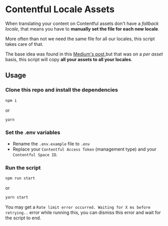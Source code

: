 # Contentful Locale Assets

When translating your content on Contentful assets don't have a *fallback locale*, that means you have to **manually set the file for each new locale**. 

More often than not we need the same file for all our locales, this script takes care of that.

The base idea was found in this [Medium's post](https://dannorton.medium.com/multi-locale-assets-in-contentful-with-one-upload-hooray-13bfad911cf9]),but that was on a *per asset* basis, this script will copy **all your assets to all your locales**.

## Usage

### Clone this repo and install the dependencies

```javascript
npm i
```
or 

```javascript
yarn
```

### Set the .env variables

- Rename the `.env.example` file to `.env`
- Replace your `Contentful Access Token` (management type) and your `Contentful Space ID`. 


### Run the script

```javascript
npm run start
```
or 

```javascript
yarn start
```

You may get a `Rate limit error occurred. Waiting for X ms before retrying..` error while running this, you can dismiss this error and wait for the script to end.


